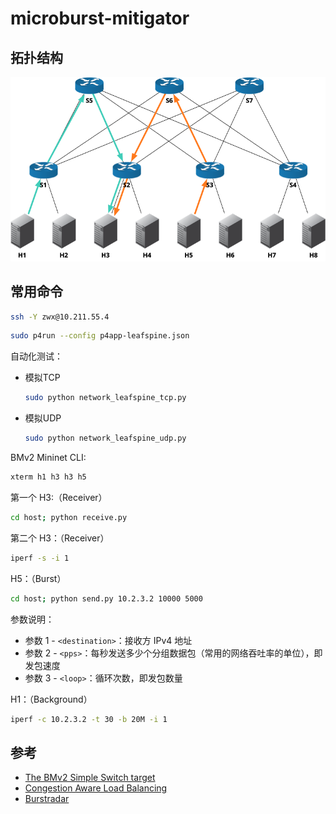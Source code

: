 # microburst-mitigator

## 拓扑结构

![](./fattree.png)

## 常用命令

```bash
ssh -Y zwx@10.211.55.4
```

```bash
sudo p4run --config p4app-leafspine.json
```

自动化测试：

- 模拟TCP

    ```bash
    sudo python network_leafspine_tcp.py
    ```

- 模拟UDP

    ```bash
    sudo python network_leafspine_udp.py
    ```

BMv2 Mininet CLI:

```bash
xterm h1 h3 h3 h5
```
第一个 H3:（Receiver）

```bash
cd host; python receive.py
```

第二个 H3：（Receiver）

```bash
iperf -s -i 1
```

H5：（Burst）

```bash
cd host; python send.py 10.2.3.2 10000 5000
```

参数说明：

+ 参数 1 - `<destination>`：接收方 IPv4 地址
+ 参数 2 - `<pps>`：每秒发送多少个分组数据包（常用的网络吞吐率的单位），即发包速度
+ 参数 3 - `<loop>`：循环次数，即发包数量

H1：（Background）

```bash
iperf -c 10.2.3.2 -t 30 -b 20M -i 1
```





## 参考

+ [The BMv2 Simple Switch target](https://github.com/p4lang/behavioral-model/blob/main/docs/simple_switch.md#pseudocode-for-what-happens-at-the-end-of-ingress-and-egress-processing)
+ [Congestion Aware Load Balancing](https://github.com/nsg-ethz/p4-learning/tree/master/exercises/10-Congestion_Aware_Load_Balancing)
+ [Burstradar](https://github.com/harshgondaliya/burstradar/blob/master/burstradar.p4)
 